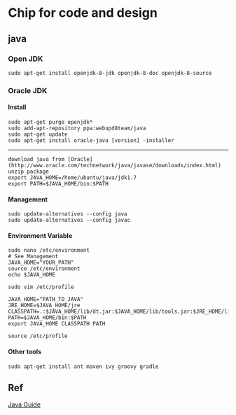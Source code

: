 # Chip for code and design

## java

### Open JDK

~~~ shell
sudo apt-get install openjdk-8-jdk openjdk-8-doc openjdk-8-source
~~~

### Oracle JDK

#### Install

~~~ shell
sudo apt-get purge openjdk*
sudo add-apt-repository ppa:webupd8team/java
sudo apt-get update
sudo apt-get install oracle-java [version] -installer
~~~
---
~~~ shell
download java from [Oracle](http://www.oracle.com/technetwork/java/javase/downloads/index.html)
unzip package
export JAVA_HOME=/home/ubuntu/java/jdk1.7
export PATH=$JAVA_HOME/bin:$PATH
~~~

#### Management

~~~ shell
sudo update-alternatives --config java
sudo update-alternatives --config javac
~~~

#### Environment Variable

~~~ shell
sudo nano /etc/environment
# See Management
JAVA_HOME="YOUR_PATH"
source /etc/environment
echo $JAVA_HOME
~~~

~~~ shell
sudo vim /etc/profile

JAVA_HOME="PATH_TO_JAVA"
JRE_HOME=$JAVA_HOME/jre
CLASSPATH=.:$JAVA_HOME/lib/dt.jar:$JAVA_HOME/lib/tools.jar:$JRE_HOME/lib
PATH=$JAVA_HOME/bin:$PATH
export JAVA_HOME CLASSPATH PATH

source /etc/profile
~~~

#### Other tools

~~~ shell
sudo apt-get install ant maven ivy groovy gradle
~~~

## Ref
[Java Guide](https://github.com/Snailclimb/JavaGuide)
[](http://javatutorialhq.com/)